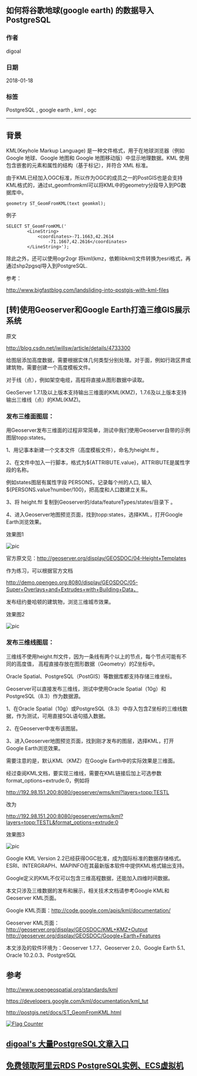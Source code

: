 ## 如何将谷歌地球(google earth) 的数据导入 PostgreSQL               
                                                
### 作者                                                
digoal                                                
                                                
### 日期                                                
2018-01-18                                              
                                                
### 标签                                                
PostgreSQL , google earth , kml , ogc                 
                                                
----                                                
                                                
## 背景                     
KML(Keyhole Markup Language) 是一种文件格式，用于在地球浏览器（例如 Google 地球、Google 地图和 Google 地图移动版）中显示地理数据。KML 使用包含嵌套的元素和属性的结构（基于标记），并符合 XML 标准。      
      
由于KML已经加入OGC标准，所以作为OGC的成员之一的PostGIS也是会支持KML格式的，通过st_geomfromkml可以将KML中的geometry分段导入到PG数据库中。      
      
```      
geometry ST_GeomFromKML(text geomkml);      
```      
      
例子      
      
```      
SELECT ST_GeomFromKML('      
		<LineString>      
			<coordinates>-71.1663,42.2614      
				-71.1667,42.2616</coordinates>      
		</LineString>');      
```    
     
除此之外，还可以使用ogr2ogr 将kml(kmz，依赖libkml)文件转换为esri格式，再通过shp2pgsql导入到PostgreSQL.    
   
参考：     
   
http://www.bigfastblog.com/landsliding-into-postgis-with-kml-files   
      
## [转]使用Geoserver和Google Earth打造三维GIS展示系统      
原文      
      
http://blog.csdn.net/iwillsw/article/details/4733300      
      
      
给图层添加高度数据，需要根据实体几何类型分别处理。对于面，例如行政区界或建筑物，需要创建一个高度模板文件。      
      
对于线（点），例如架空电缆，高程将直接从图形数据中读取。      
      
GeoServer 1.7.1及以上版本支持输出三维面的KML(KMZ)，1.7.6及以上版本支持输出三维线（点）的KML(KMZ)。      
      
### 发布三维面图层：       
      
用Geoserver发布三维面的过程非常简单，测试中我们使用Geoserver自带的示例图层topp:states。      
      
1、用记事本新建一个文本文件（高度模板文件），命名为height.ftl 。      
      
2、在文件中加入一行脚本，格式为${ATTRIBUTE.value}，ATTRIBUTE是属性字段的名称。      
      
例如states图层有属性字段 PERSONS，记录每个州的人口, 输入 ${PERSONS.value?number/100}，把高度和人口数建立关系。      
      
3、将 height.ftl 复制到Geoserver的/data/featureTypes/states/目录下 。      
      
4、进入Geoserver地图预览页面，找到topp:states，选择KML，打开Google Earth浏览效果。      
      
效果图1      
      
![pic](20180118_02_pic_001.png)      
      
官方原文见：http://geoserver.org/display/GEOSDOC/04-Height+Templates      
      
作为练习，可以根据官方文档      
      
http://demo.opengeo.org:8080/display/GEOSDOC/05-Super+Overlays+and+Extrudes+with+Building+Data，      
      
发布纽约曼哈顿的建筑物，浏览三维城市效果。      
      
效果图2      
      
![pic](20180118_02_pic_002.png)      
      
### 发布三维线图层：       
      
三维线不使用height.ftl文件，因为一条线有两个以上的节点，每个节点可能有不同的高度值， 高程直接存放在图形数据（Geometry）的Z坐标中。      
      
Oracle Spatial、PostgreSQL（PostGIS）等数据库都支持存储三维坐标。      
      
Geoserver可以直接发布三维线，测试中使用Oracle Spatial（10g）和PostgreSQL（8.3）作为数据源。      
      
1、在Oracle Spatial（10g）或PostgreSQL（8.3）中存入包含Z坐标的三维线数据，作为测试，可用直接SQL语句插入数据。      
      
2、在Geoserver中发布该图层。      
      
3、进入Geoserver地图预览页面，找到刚才发布的图层，选择KML，打开Google Earth浏览效果。      
      
需要注意的是，默认KML（KMZ）在Google Earth中的实际效果是三维面。      
      
经过查阅KML文档，要实现三维线，需要在KML链接后加上可选参数format_options=extrude:0，例如将      
      
http://192.98.151.200:8080/geoserver/wms/kml?layers=topp:TESTL      
      
改为      
      
http://192.98.151.200:8080/geoserver/wms/kml?layers=topp:TESTL&format_options=extrude:0      
      
效果图3      
      
![pic](20180118_02_pic_003.png)      
      
Google KML Version 2.2已经获得OGC批准，成为国际标准的数据存储格式。ESRI、INTERGRAPH、MAPINFO在其最新版本软件中提供KML格式输出支持。      
      
Google定义的KML不仅可以包含三维高程数据，还能加入四维时间数据。      
      
本文只涉及三维数据的发布和展示，相关技术文档请参考Google KML和Geoserver KML页面。      
      
Google KML页面：http://code.google.com/apis/kml/documentation/      
      
Geoserver KML页面：http://geoserver.org/display/GEOSDOC/KML+KMZ+Output http://geoserver.org/display/GEOSDOC/Google+Earth+Features      
      
本文涉及的软件环境为：Geoserver 1.7.7、Geoserver 2.0、Google Earth 5.1、Oracle 10.2.0.3、PostgreSQL      
	       
## 参考               
http://www.opengeospatial.org/standards/kml      
      
https://developers.google.com/kml/documentation/kml_tut      
      
http://postgis.net/docs/ST_GeomFromKML.html      
         
  
<a rel="nofollow" href="http://info.flagcounter.com/h9V1"  ><img src="http://s03.flagcounter.com/count/h9V1/bg_FFFFFF/txt_000000/border_CCCCCC/columns_2/maxflags_12/viewers_0/labels_0/pageviews_0/flags_0/"  alt="Flag Counter"  border="0"  ></a>  
  
  
  
  
  
  
## [digoal's 大量PostgreSQL文章入口](https://github.com/digoal/blog/blob/master/README.md "22709685feb7cab07d30f30387f0a9ae")
  
  
## [免费领取阿里云RDS PostgreSQL实例、ECS虚拟机](https://free.aliyun.com/ "57258f76c37864c6e6d23383d05714ea")
  
